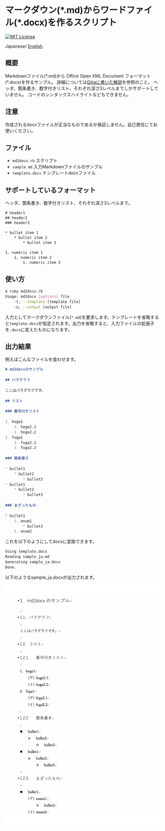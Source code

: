 # マークダウン(\*.md)からワードファイル(\*.docx)を作るスクリプト

[![MIT License](http://img.shields.io/badge/license-MIT-blue.svg?style=flat)](LICENSE)

Japanese/ [English](README.md)

## 概要

Markdownファイル(\*.md)から Office Open XML Document フォーマット(\*.docx)を作るサンプル。
詳細については[Qiitaに書いた解説](http://qiita.com/kaityo256/items/7794a671d2ff8d00e603)を参照のこと。
ヘッダ、箇条書き、数字付きリスト、それぞれ深さ3レベルまでしかサポートしていません。
コードのシンタックスハイライトなどもできません。

## 注意

作成されるdocxファイルが正当なものであるか保証しません。自己責任にてお使いください。

## ファイル

* `md2docx.rb` スクリプト
* `sample.md`  入力Markdownファイルのサンプル
* `template.docx` テンプレートdocxファイル

## サポートしているフォーマット

ヘッダ、箇条書き、数字付きリスト、それぞれ深さ3レベルまで。

```md:
# header1
## header2
### header3

* bullet item 1
    * bullet item 2
        * bullet item 3

1. numeric item 1
    1. numeric item 2
        1. numeric item 3
```

## 使い方

```sh
$ ruby md2docx.rb
Usage: md2docx [options] file
    -t, --template [template file]
    -o, --output [output file]
```

入力としてマークダウンファイル(`*.md`)を要求します。テンプレートを省略すると`template.docx`が仮定されます。出力を省略すると、入力ファイルの拡張子を`.docx`に変えたものになります。

## 出力結果

例えばこんなファイルを食わせます。

```md
# md2docxのサンプル

## パラグラフ

ここはパラグラフです。

## リスト

### 番号付きリスト

1. hoge1
    1. hoge2.1
    1. hoge2.2
1. fuga1
    1. fuga2.1
    1. fuga2.2

### 箇条書き

* bullet1
    * bullet2
        * bullet3
* bullet1
    * bullet2
        * bullet3

### まざったもの

* bullet1
    1. enum1
        * bullet3
    1. enum2
```

これを以下のようにしてdocxに変換できます。

```sh
Using template.docx
Reading sample_ja.md
Generating sample_ja.docx
Done.
```

以下のようなsample_ja.docxが出力されます。

![sample_ja.png](sample_ja.png)
